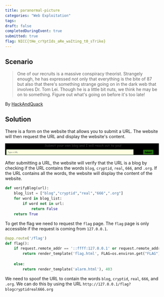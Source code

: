 ```yaml
---
title: paranormal-picture
categories: "Web Exploitation"
tags: 
draft: false
completedDuringEvent: true
submitted: true
flag: NICC{tHe_crYptIds_aRe_waIting_t0_sTrike}
---
```

## Scenario

> One of our recruits is a massive conspiracy theorist. Strangely enough, he has expressed not only that everything is the bite of 87 but also that there's something strange going on in the dark web that involves Dr. Tom Lei. Though he is a little bit nuts, we think he may be on to something. Figure out what's going on before it's too late!

By [HackAndQuack](spookyctf/web/cryptid-hunters/README.md)

## Solution

There is a form on the website that allows you to submit a URL. The website will then request the URL and display the website's content.

![image](image.png)

After submitting a URL, the website will verify that the URL is a blog by checking if the URL contains the words `blog`, `cryptid`, `real`, `666`, and `.org`. If the URL contains all the words, the website will display the content of the website.

```py
def verifyBlog(url):
    blog_list = ["blog","cryptid","real","666",".org"]
    for word in blog_list:
        if word not in url:
            return False
    return True
```

To get the flag we need to request the `flag` page. The `flag` page is only accessible if the request is coming from `127.0.0.1`.

```py
@app.route('/flag')
def flag():
    if request.remote_addr == '::ffff:127.0.0.1' or request.remote_addr == '::1':
        return render_template('flag.html', FLAG=os.environ.get("FLAG"))

    else:
        return render_template('alarm.html'), 403
```

We need to spoof the URL to contain the words `blog`, `cryptid`, `real`, `666`, and `.org`. We can do this by using the URL `http://127.0.0.1/flag?blogcryptidreal666.org`
